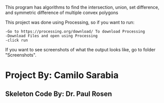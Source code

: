 This program has algorithms to find the intersection, union, set difference, and symmetric difference of multiple convex polygons

This project was done using Processing, so if you want to run:

    -Go to https://processing.org/download/ To download Processing
    -Download Files and open using Processing
    -click run

If you want to see screenshots of what the output looks like, go to folder "Screenshots".

# Project By: Camilo Sarabia
## Skeleton Code By: Dr. Paul Rosen


